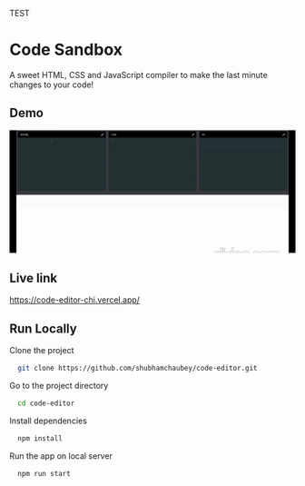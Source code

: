 TEST
# Code Sandbox

A sweet HTML, CSS and JavaScript compiler to make the last minute changes to your code!

## Demo

![demo](https://github.com/shubhamchaubey/code-editor/blob/master/demo.gif)

## Live link

https://code-editor-chi.vercel.app/
## Run Locally

Clone the project

```bash
  git clone https://github.com/shubhamchaubey/code-editor.git
```

Go to the project directory

```bash
  cd code-editor
```

Install dependencies

```bash
  npm install
```
Run the app on local server

```bash
  npm run start
```

